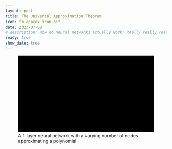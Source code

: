 ```yaml
---
layout: post
title: The Universal Approximation Theorem
icon: fn_approx_icon.gif
date: 2023-07-08
# description: How do neural networks actually work? Really really really really long desciption
ready: true
show_date: true
---
```


<figure>
    <img class="blog-img" src="/assets/images/blog/fn_approx.gif" alt="function approximation">
    <figcaption class="text-center">A 1-layer neural network with a varying number of nodes approximating a polynomial</figcaption>
</figure>
